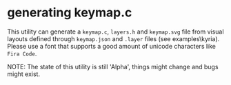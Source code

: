 # generating keymap.c

This utility can generate a `keymap.c`, `layers.h` and `keymap.svg` file from visual layouts defined through `keymap.json` and `.layer` files (see examples\kyria\).
Please use a font that supports a good amount of unicode characters like `Fira Code`.

NOTE: The state of this utility is still 'Alpha', things might change and bugs might exist.
